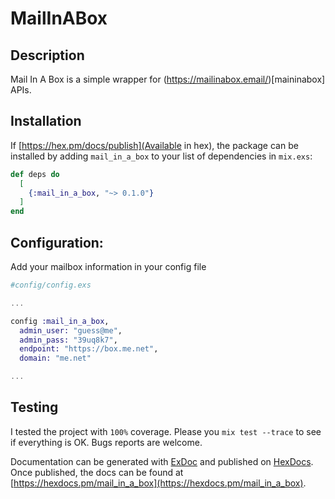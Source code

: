 # MailInABox

## Description

Mail In A Box is a simple wrapper for (https://mailinabox.email/)[maininabox]
APIs. 

## Installation

If [https://hex.pm/docs/publish](Available in hex), the package can be installed
by adding `mail_in_a_box` to your list of dependencies in `mix.exs`:

```elixir
def deps do
  [
    {:mail_in_a_box, "~> 0.1.0"}
  ]
end
```

## Configuration:

Add your mailbox information in your config file

```elixir
#config/config.exs

...

config :mail_in_a_box,
  admin_user: "guess@me",
  admin_pass: "39uq8k7",
  endpoint: "https://box.me.net",
  domain: "me.net"

...

```


## Testing
I tested the project with `100%` coverage. Please you `mix test --trace` to
see if everything is OK. Bugs reports are welcome.



Documentation can be generated with [ExDoc](https://github.com/elixir-lang/ex_doc)
and published on [HexDocs](https://hexdocs.pm). Once published, the docs can
be found at [https://hexdocs.pm/mail_in_a_box](https://hexdocs.pm/mail_in_a_box).




